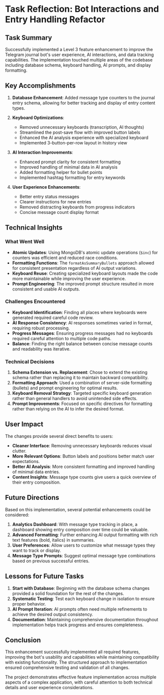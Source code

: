 # Task Reflection: Bot Interactions and Entry Handling Refactor

## Task Summary
Successfully implemented a Level 3 feature enhancement to improve the Telegram journal bot's user experience, AI interactions, and data tracking capabilities. The implementation touched multiple areas of the codebase including database schema, keyboard handling, AI prompts, and display formatting.

## Key Accomplishments

1. **Database Enhancement**: Added message type counters to the journal entry schema, allowing for better tracking and display of entry content types.

2. **Keyboard Optimizations**: 
   - Removed unnecessary keyboards (transcription, AI thoughts)
   - Streamlined the post-save flow with improved button labels
   - Enhanced the AI analysis experience with specialized keyboard
   - Implemented 3-button-per-row layout in history view

3. **AI Interaction Improvements**:
   - Enhanced prompt clarity for consistent formatting
   - Improved handling of minimal data in AI analysis
   - Added formatting helper for bullet points
   - Implemented hashtag formatting for entry keywords

4. **User Experience Enhancements**:
   - Better entry status messages
   - Clearer instructions for new entries
   - Removed distracting keyboards from progress indicators
   - Concise message count display format

## Technical Insights

### What Went Well
- **Atomic Updates**: Using MongoDB's atomic update operations (`$inc`) for counters was efficient and reduced race conditions.
- **Formatting Functions**: The `formatAsSummaryBullets` approach allowed for consistent presentation regardless of AI output variations.
- **Keyboard Reuse**: Creating specialized keyboard layouts made the code more maintainable while improving the user experience.
- **Prompt Engineering**: The improved prompt structure resulted in more consistent and usable AI outputs.

### Challenges Encountered
- **Keyboard Identification**: Finding all places where keyboards were generated required careful code review.
- **AI Response Consistency**: AI responses sometimes varied in format, requiring robust processing.
- **Progress Messages**: Ensuring progress messages had no keyboards required careful attention to multiple code paths.
- **Balance**: Finding the right balance between concise message counts and readability was iterative.

### Technical Decisions
1. **Schema Extension vs. Replacement**: Chose to extend the existing schema rather than replacing it to maintain backward compatibility.
2. **Formatting Approach**: Used a combination of server-side formatting (bullets) and prompt engineering for optimal results.
3. **Keyboard Removal Strategy**: Targeted specific keyboard generation rather than general handlers to avoid unintended side effects.
4. **Prompt Improvements**: Focused on specific directives for formatting rather than relying on the AI to infer the desired format.

## User Impact
The changes provide several direct benefits to users:
- **Cleaner Interface**: Removing unnecessary keyboards reduces visual clutter.
- **More Relevant Options**: Button labels and positions better match user expectations.
- **Better AI Analysis**: More consistent formatting and improved handling of minimal data entries.
- **Content Insights**: Message type counts give users a quick overview of their entry composition.

## Future Directions
Based on this implementation, several potential enhancements could be considered:

1. **Analytics Dashboard**: With message type tracking in place, a dashboard showing entry composition over time could be valuable.
2. **Advanced Formatting**: Further enhancing AI output formatting with rich text features (bold, italics) in summaries.
3. **User Preferences**: Allow users to customize what message types they want to track or display.
4. **Message Type Prompts**: Suggest optimal message type combinations based on previous successful entries.

## Lessons for Future Tasks
1. **Start with Database**: Beginning with the database schema changes provided a solid foundation for the rest of the changes.
2. **Systematic Testing**: Test each keyboard change in isolation to ensure proper behavior.
3. **AI Prompt Iteration**: AI prompts often need multiple refinements to achieve the desired output consistency.
4. **Documentation**: Maintaining comprehensive documentation throughout implementation helps track progress and ensures completeness.

## Conclusion
This enhancement successfully implemented all required features, improving the bot's usability and capabilities while maintaining compatibility with existing functionality. The structured approach to implementation ensured comprehensive testing and validation of all changes.

The project demonstrates effective feature implementation across multiple aspects of a complex application, with careful attention to both technical details and user experience considerations. 